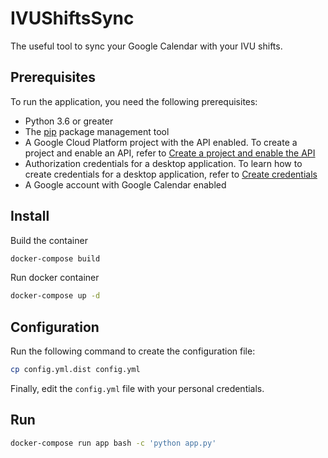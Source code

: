 # IVUShiftsSync
The useful tool to sync your Google Calendar with your IVU shifts.

## Prerequisites

To run the application, you need the following prerequisites:

* Python 3.6 or greater
* The [pip](https://pypi.python.org/pypi/pip) package management tool
* A Google Cloud Platform project with the API enabled. To create a project and enable an API, refer to [Create a project and enable the API](https://developers.google.com/workspace/guides/create-project)
* Authorization credentials for a desktop application. To learn how to create credentials for a desktop application, refer to [Create credentials](https://developers.google.com/workspace/guides/create-credentials)
* A Google account with Google Calendar enabled

## Install

Build the container

```bash
docker-compose build
```

Run docker container

```bash
docker-compose up -d
```

## Configuration

Run the following command to create the configuration file:

```bash
cp config.yml.dist config.yml
```

Finally, edit the `config.yml` file with your personal credentials.

## Run 

```bash
docker-compose run app bash -c 'python app.py'
```